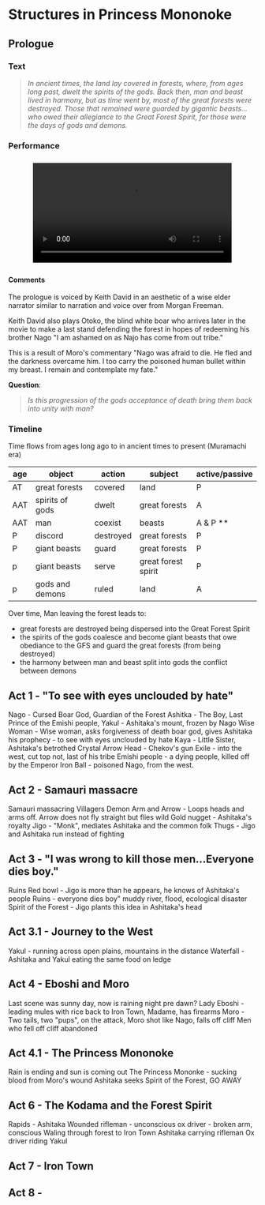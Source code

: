 # Structures in Princess Mononoke

## Prologue

### Text

> *In ancient times,
the land lay covered in forests,
where, from ages long past,
dwelt the spirits of the gods.
Back then, man and beast
lived in harmony,
but as time went by, most
of the great forests were destroyed.
Those that remained were guarded
by gigantic beasts...
who owed their allegiance
to the Great Forest Spirit,
for those were the days
of gods and demons.*

### Performance

<video style="margin: 1.6rem auto; display: block;" width="80%" controls>
  <source src="videos/000-Prologue.mp4" type="video/mp4">
</video>

#### Comments
The prologue is voiced by Keith David in an aesthetic of a wise elder narrator similar to narration and voice over from Morgan Freeman.

Keith David also plays Otoko, the blind white boar who arrives later in the movie to make a last stand defending the forest in hopes of redeeming his brother Nago "I am ashamed on as Najo has come from out tribe."
 
This is a result of Moro's commentary "Nago was afraid to die.  He fled and the darkness overcame him.  I too carry the poisoned human bullet within my breast.  I remain and contemplate my fate."

**Question**:
>  _Is this progression of the gods acceptance of death bring them back into unity with man?_


### Timeline

Time flows from ages long ago to in ancient times to present (Muramachi era)

| age | object           | action    | subject             | active/passive |
|-----|------------------|-----------|---------------------|----------------|
| AT  | great forests    | covered   | land                | P              |
| AAT | spirits of gods  | dwelt     | great forests       | A              |
| AAT | man              | coexist   | beasts              | A & P **       |
| P   | discord          | destroyed | great forests       | P              |
| P   | giant beasts     | guard     | great forests       | P              |
| p   | giant beasts     | serve     | great forest spirit | P              |
| p   | gods and demons  | ruled     | land                | A              |

Over time, Man leaving the forest leads to:
* great forests are destroyed being dispersed into the Great Forest Spirit
* the spirits of the gods coalesce and become giant beasts that owe obediance to the GFS and guard the great forests (from being destroyed)
* the harmony between man and beast split into gods the conflict between demons










## Act 1 - "To see with eyes unclouded by hate"

Nago - Cursed Boar God, Guardian of the Forest
Ashitka - The Boy, Last Prince of the Emishi people,
Yakul - Ashitaka's mount, frozen by Nago 
Wise Woman - Wise woman, asks forgiveness of death boar god, gives Ashitaka his prophecy - to see with eyes unclouded by hate 
Kaya - Little Sister, Ashitaka's betrothed
Crystal Arrow Head - Chekov's gun
Exile - into the west, cut top not, last of his tribe
Emishi people - a dying people, killed off by the Emperor
Iron Ball - poisoned Nago, from the west.


## Act 2 - Samauri massacre

Samauri massacring Villagers
Demon Arm and Arrow - Loops heads and arms off.   Arrow does not fly straight but flies wild
Gold nugget - Ashitaka's royalty
Jigo - "Monk", mediates Ashitaka and the common folk
Thugs - Jigo and Ashitaka run instead of fighting

## Act 3 - "I was wrong to kill those men...Everyone dies boy."

Ruins
Red bowl - Jigo is more than he appears, he knows of Ashitaka's people
Ruins - everyone dies boy"
muddy river, flood, ecological disaster
Spirit of the Forest - Jigo plants this idea in Ashitaka's head

## Act 3.1 - Journey to the West

Yakul - running across open plains, mountains in the distance
Waterfall - Ashitaka and Yakul eating the same food on ledge


## Act 4 - Eboshi and Moro

Last scene was sunny day, now is raining night pre dawn?
Lady Eboshi - leading mules with rice back to Iron Town, Madame, has firearms
Moro - Two tails, two "pups",  on the attack, Moro shot like Nago, falls off cliff
Men who fell off cliff abandoned

## Act 4.1 - The Princess Mononoke

Rain is ending and sun is coming out
The Princess Mononke - sucking blood from Moro's wound
Ashitaka seeks Spirit of the Forest, GO AWAY    

## Act 6 - The Kodama and the Forest Spirit

Rapids - Ashitaka 
Wounded rifleman - unconscious
ox driver - broken arm, conscious
Waling through forest to Iron Town
Ashitaka carrying rifleman
Ox driver riding Yakul

## Act 7 - Iron Town


## Act 8 -
